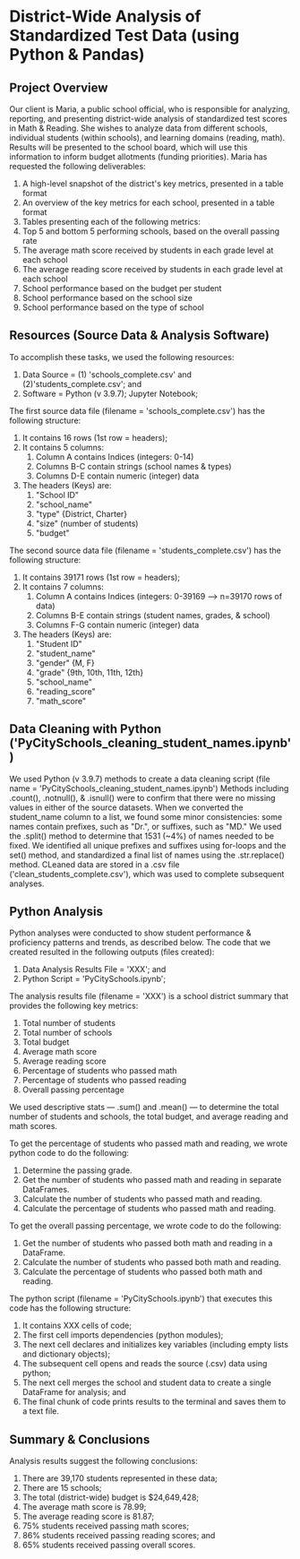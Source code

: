 # District-Wide Analysis of Standardized Test Data (using Python & Pandas)

## Project Overview
Our client is Maria, a public school official, who is responsible for analyzing, reporting, and presenting district-wide analysis of standardized test scores in Math & Reading. She wishes to analyze data from different schools, individual students (within schools), and learning domains (reading, math). Results will be presented to the school board, which will use this information to inform budget allotments (funding priorities). Maria has requested the following deliverables:  
	<ol>
	<li> A high-level snapshot of the district's key metrics, presented in a table format
	<li> An overview of the key metrics for each school, presented in a table format
	<li> Tables presenting each of the following metrics:
	<li> Top 5 and bottom 5 performing schools, based on the overall passing rate
	<li> The average math score received by students in each grade level at each school
	<li> The average reading score received by students in each grade level at each school
	<li> School performance based on the budget per student
	<li> School performance based on the school size 
	<li> School performance based on the type of school
	</ol>

## Resources (Source Data & Analysis Software)
To accomplish these tasks, we used the following resources:
	<ol>
	<li> Data Source = (1) 'schools_complete.csv' and (2)'students_complete.csv'; and
	<li> Software = Python (v 3.9.7); Jupyter Notebook;
	</ol>

The first source data file (filename = 'schools_complete.csv') has the following structure:
	<ol>
	<li> It contains 16 rows (1st row = headers);
	<li> It contains 5 columns:
		<ol>
		<li> Column A contains Indices (integers: 0-14)
		<li> Columns B-C contain strings (school names & types)
		<li> Columns D-E contain numeric (integer) data 
		</ol>
	<li> The headers (Keys) are:
		<ol>
		<li> "School ID"
		<li> "school_name"
		<li> "type" {District, Charter}
 		<li> "size" (number of students)
		<li> "budget"
		</ol>
	</ol>

The second source data file (filename = 'students_complete.csv') has the following structure:
	<ol>
	<li> It contains 39171 rows (1st row = headers);
	<li> It contains 7 columns:
		<ol>
		<li> Column A contains Indices (integers: 0-39169 -->  n=39170 rows of data)
		<li> Columns B-E contain strings (student names, grades, & school)
		<li> Columns F-G contain numeric (integer) data 
		</ol>
	<li> The headers (Keys) are:
		<ol>
		<li> "Student ID"
		<li> "student_name"
		<li> "gender" {M, F}
 		<li> "grade" {9th, 10th, 11th, 12th}
		<li> "school_name"
		<li> "reading_score"
		<li> "math_score"
		</ol>
	</ol>
 

## Data Cleaning with Python ('PyCitySchools_cleaning_student_names.ipynb')
We used Python (v 3.9.7) methods to create a data cleaning script (file name = 'PyCitySchools_cleaning_student_names.ipynb') Methods including .count(), .notnull(), & .isnull() were to confirm that there were no missing values in either of the source datasets. When we converted the student_name column to a list, we found some  minor consistencies: some names contain prefixes, such as "Dr.", or  suffixes, such as "MD." We used the .split() method to determine that 1531 (~4%) of names needed to be fixed. We identified all unique prefixes and suffixes using for-loops and the set() method, and standardized a final list of names using the .str.replace() method. CLeaned data are stored in a .csv file ('clean_students_complete.csv'), which was used to complete subsequent analyses.

## Python Analysis
Python analyses were conducted to show student performance & proficiency patterns and trends, as described below. The code that we created resulted in the following outputs (files created):
	<ol>
	<li> Data Analysis Results File = 'XXX'; and
	<li> Python Script = 'PyCitySchools.ipynb';
	</ol>

The analysis results file (filename = 'XXX') is a school district summary that provides the following key metrics:
	<ol>
	<li> Total number of students
	<li> Total number of schools
	<li> Total budget
	<li> Average math score
	<li> Average reading score
	<li> Percentage of students who passed math
	<li> Percentage of students who passed reading
	<li> Overall passing percentage
	</ol>

We used descriptive stats — .sum() and .mean() — to determine the total number of students and schools, the total budget, and average reading and math scores.

To get the percentage of students who passed math and reading, we wrote python code to do the following:
	<ol>
	<li> Determine the passing grade.
	<li> Get the number of students who passed math and reading in separate DataFrames.
	<li> Calculate the number of students who passed math and reading.
	<li> Calculate the percentage of students who passed math and reading.
	</ol>

To get the overall passing percentage, we wrote code to do the following:
	<ol>
	<li> Get the number of students who passed both math and reading in a DataFrame.
	<li> Calculate the number of students who passed both math and reading.
	<li> Calculate the percentage of students who passed both math and reading.
	</ol>

The python script (filename = 'PyCitySchools.ipynb') that executes this code has the following structure:
	<ol>
	<li> It contains XXX cells of code;
	<li> The first cell imports dependencies (python modules);
	<li> The next cell declares and initializes key variables (including empty lists and dictionary objects);
	<li> The subsequent cell opens and reads the source (.csv) data using python; 
	<li> The next cell merges the school and student data to create a single DataFrame for analysis; and
	<li> The final chunk of code prints results to the terminal and saves them to a text file.
	</ol>

## Summary & Conclusions
Analysis results suggest the following conclusions:
	<ol>
	<li> There are 39,170 students represented in these data;
	<li> There are 15 schools;
	<li> The total (district-wide) budget is $24,649,428;
	<li> The average math score is 78.99;
	<li> The average reading score is 81.87;
	<li> 75% students received passing math scores;
	<li> 86% students received passing reading scores; and
	<li> 65% students received passing overall scores.
	</ol>


